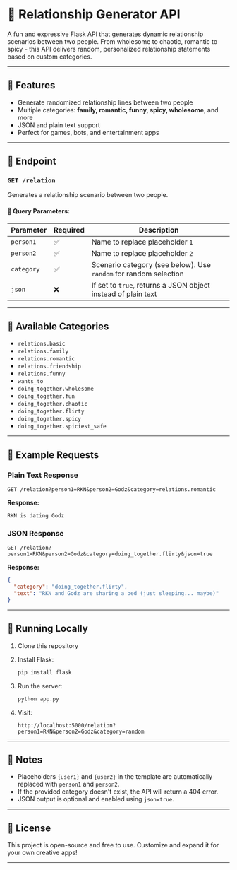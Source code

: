 # :revolving_hearts: Relationship Generator API

A fun and expressive Flask API that generates dynamic relationship scenarios between two people. From wholesome to chaotic, romantic to spicy - this API delivers random, personalized relationship statements based on custom categories.

---

## :rocket: Features

* Generate randomized relationship lines between two people
* Multiple categories: **family, romantic, funny, spicy, wholesome**, and more
* JSON and plain text support
* Perfect for games, bots, and entertainment apps

---

## :link: Endpoint

### `GET /relation`

Generates a relationship scenario between two people.

#### :small_orange_diamond: Query Parameters:

| Parameter  | Required | Description                                                      |
| ---------- | -------- | ---------------------------------------------------------------- |
| `person1`  | :white_check_mark:        | Name to replace placeholder `1`                                  |
| `person2`  | :white_check_mark:        | Name to replace placeholder `2`                                  |
| `category` | :white_check_mark:        | Scenario category (see below). Use `random` for random selection |
| `json`     | :x:        | If set to `true`, returns a JSON object instead of plain text    |

---

## :open_file_folder: Available Categories

* `relations.basic`
* `relations.family`
* `relations.romantic`
* `relations.friendship`
* `relations.funny`
* `wants_to`
* `doing_together.wholesome`
* `doing_together.fun`
* `doing_together.chaotic`
* `doing_together.flirty`
* `doing_together.spicy`
* `doing_together.spiciest_safe`

---

## :test_tube: Example Requests

### Plain Text Response

```
GET /relation?person1=RKN&person2=Godz&category=relations.romantic
```

**Response:**

```
RKN is dating Godz
```

### JSON Response

```
GET /relation?person1=RKN&person2=Godz&category=doing_together.flirty&json=true
```

**Response:**

```json
{
  "category": "doing_together.flirty",
  "text": "RKN and Godz are sharing a bed (just sleeping... maybe)"
}
```

---

## 🔨 Running Locally

1. Clone this repository
2. Install Flask:

   ```bash
   pip install flask
   ```
3. Run the server:

   ```bash
   python app.py
   ```
4. Visit:

   ```
   http://localhost:5000/relation?person1=RKN&person2=Godz&category=random
   ```

---

## :pushpin: Notes

* Placeholders `{user1}` and `{user2}` in the template are automatically replaced with `person1` and `person2`.
* If the provided category doesn't exist, the API will return a 404 error.
* JSON output is optional and enabled using `json=true`.

---

## :orange_heart: License

This project is open-source and free to use. Customize and expand it for your own creative apps!

---

